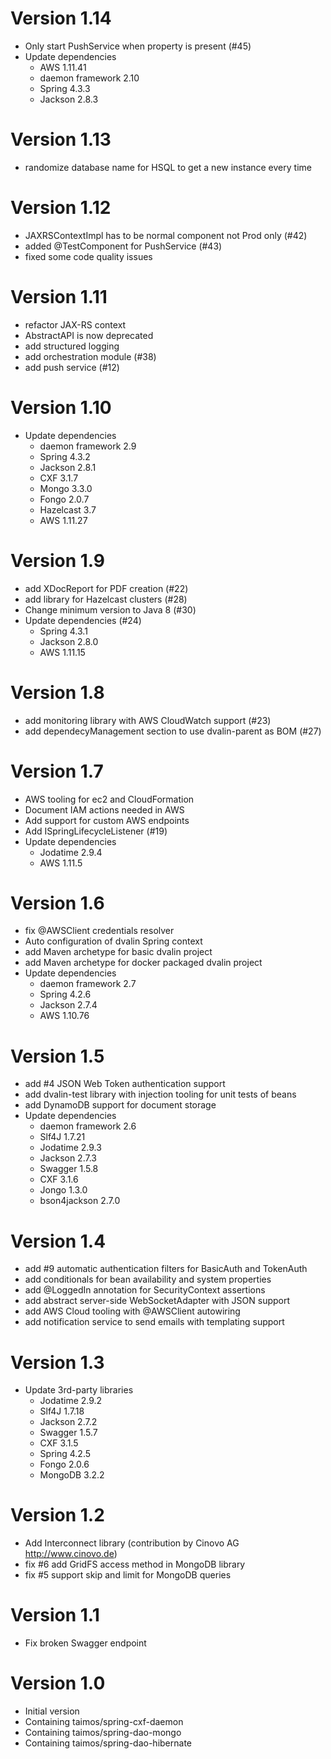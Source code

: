 # Version 1.14
* Only start PushService when property is present (#45)
* Update dependencies
    * AWS 1.11.41
    * daemon framework 2.10
    * Spring 4.3.3
    * Jackson 2.8.3
    
# Version 1.13
* randomize database name for HSQL to get a new instance every time

# Version 1.12
* JAXRSContextImpl has to be normal component not Prod only (#42)
* added @TestComponent for PushService (#43)
* fixed some code quality issues

# Version 1.11
* refactor JAX-RS context
* AbstractAPI is now deprecated
* add structured logging
* add orchestration module (#38)
* add push service (#12)

# Version 1.10
* Update dependencies
    * daemon framework 2.9
    * Spring 4.3.2
    * Jackson 2.8.1
    * CXF 3.1.7
    * Mongo 3.3.0
    * Fongo 2.0.7
    * Hazelcast 3.7
    * AWS 1.11.27

# Version 1.9
* add XDocReport for PDF creation (#22)
* add library for Hazelcast clusters (#28)
* Change minimum version to Java 8 (#30)
* Update dependencies (#24)
    * Spring 4.3.1
    * Jackson 2.8.0
    * AWS 1.11.15

# Version 1.8
* add monitoring library with AWS CloudWatch support (#23)
* add dependecyManagement section to use dvalin-parent as BOM (#27)

# Version 1.7
* AWS tooling for ec2 and CloudFormation
* Document IAM actions needed in AWS
* Add support for custom AWS endpoints
* Add ISpringLifecycleListener (#19)
* Update dependencies
    * Jodatime 2.9.4
    * AWS 1.11.5

# Version 1.6
* fix @AWSClient credentials resolver 
* Auto configuration of dvalin Spring context
* add Maven archetype for basic dvalin project
* add Maven archetype for docker packaged dvalin project
* Update dependencies
    * daemon framework 2.7
    * Spring 4.2.6
    * Jackson 2.7.4
    * AWS 1.10.76

# Version 1.5
* add #4 JSON Web Token authentication support
* add dvalin-test library with injection tooling for unit tests of beans 
* add DynamoDB support for document storage
* Update dependencies
    * daemon framework 2.6
    * Slf4J 1.7.21
    * Jodatime 2.9.3
    * Jackson 2.7.3
    * Swagger 1.5.8
    * CXF 3.1.6
    * Jongo 1.3.0
    * bson4jackson 2.7.0

# Version 1.4
* add #9 automatic authentication filters for BasicAuth and TokenAuth
* add conditionals for bean availability and system properties
* add @LoggedIn annotation for SecurityContext assertions
* add abstract server-side WebSocketAdapter with JSON support
* add AWS Cloud tooling with @AWSClient autowiring
* add notification service to send emails with templating support

# Version 1.3
* Update 3rd-party libraries
    * Jodatime 2.9.2
    * Slf4J 1.7.18
    * Jackson 2.7.2
    * Swagger 1.5.7
    * CXF 3.1.5
    * Spring 4.2.5
    * Fongo 2.0.6
    * MongoDB 3.2.2

# Version 1.2
* Add Interconnect library (contribution by Cinovo AG http://www.cinovo.de)
* fix #6 add GridFS access method in MongoDB library
* fix #5 support skip and limit for MongoDB queries

# Version 1.1
* Fix broken Swagger endpoint

# Version 1.0
* Initial version
* Containing taimos/spring-cxf-daemon
* Containing taimos/spring-dao-mongo
* Containing taimos/spring-dao-hibernate
